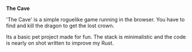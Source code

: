 **The Cave**

'The Cave' is a simple roguelike game running in the browser.
You have to find and kill the dragon to get the lost crown.

Its a basic pet project made for fun. 
The stack is minimalistic and the code is nearly on shot written to improve my Rust.
